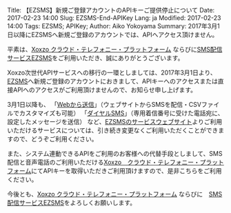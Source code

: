 Title: 【EZSMS】新規ご登録アカウントのAPIキーご提供停止について 
Date: 2017-02-23 14:00
Slug: EZSMS-End-APIKey
Lang: ja
Modified: 2017-02-23 14:00
Tags: EZSMS; APIKey;
Author: Aiko Yokoyama
Summary: 2017年3月1日以降にEZSMSへ新規ご登録のアカウントでは、APIへアクセス頂けません。

平素は、[Xoxzo クラウド・テレフォニー・プラットフォーム](https://www.xoxzo.com/ja/) ならびに[SMS配信サービスEZSMS](https://www.ezsms.biz/ja/)をご利用いただき、誠にありがとうございます。

Xoxzo次世代APIサービスへの移行の一環としましては、2017年3月1日より、[EZSMS](https://www.ezsms.biz/ja/)へ新規ご登録のアカウントにおきまして、APIキーへのアクセスまたは直接APIへのアクセスがご利用頂けませんので、お知らせ申し上げます。

3月1日以降も、
「[Webから送信](http://bit.ly/2lN7oBU)」（ウェブサイトからSMSを配信・CSVファイルでカスタマイズも可能）
「[ダイヤルSMS](https://www.ezsms.biz/ja/faq/dialsms/)」（専用着信番号に受けた電話宛に、設定したメッセージを送信）
など、[EZSMSのサービスウェブサイト](https://www.ezsms.biz/ja/)よりご利用いただけるサービスについては、引き続き変更なくご利用いただくことができますので、どうぞご利用ください。

また、システム連動できるAPIをご利用のお客様への代替手段としまして、SMS配信と音声電話のご利用いただける[Xoxzo　クラウド・テレフォニー・プラットフォーム](https://www.xoxzo.com/ja/)にてAPIキーを取得いただきご利用頂けますので、是非こちらをご利用ください。

今後とも、[Xoxzo クラウド・テレフォニー・プラットフォーム](https://www.xoxzo.com/ja/) ならびに　[SMS配信サービスEZSMS](https://www.ezsms.biz/ja/)をよろしくお願いします。

